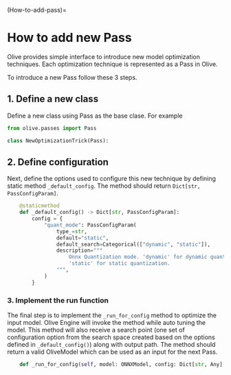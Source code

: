 (How-to-add-pass)=
# How to add new Pass

Olive provides simple interface to introduce new model optimization techniques. Each optimization technique is
represented as a Pass in Olive.

To introduce a new Pass follow these 3 steps.

## 1. Define a new class

Define a new class using Pass as the base clase. For example

```python
from olive.passes import Pass

class NewOptimizationTrick(Pass):

```

## 2. Define configuration

Next, define the options used to configure this new technique by defining static method `_default_config`. The method should
return `Dict[str, PassConfigParam]`.

```python
    @staticmethod
    def _default_config() -> Dict[str, PassConfigParam]:
        config = {
            "quant_mode": PassConfigParam(
                type_=str,
                default="static",
                default_search=Categorical(["dynamic", "static"]),
                description="""
                    Onnx Quantization mode. 'dynamic' for dynamic quantization,
                    'static' for static quantization.
                """,
            )
        }

```

### 3. Implement the run function

The final step is to implement the `_run_for_config` method to optimize the input model. Olive Engine will invoke the
method while auto tuning the model. This method will also receive a search point (one set of configuration option from
the search space created based on the options defined in `_default_config()`) along with output path. The method
should return a valid OliveModel which can be used as an input for the next Pass.

```python
    def _run_for_config(self, model: ONNXModel, config: Dict[str, Any], output_model_path: str) -> ONNXModel:
```
